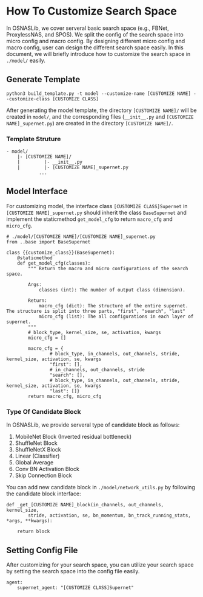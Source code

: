 # How To Customize Search Space
In OSNASLib, we cover serveral basic search space (e.g., FBNet, ProxylessNAS, and SPOS). We split the config of the search space into micro config and macro config. By designing different micro config and macro config, user can design the different search space easily. In this document, we will briefly introduce how to customize the search space in `./model/` easily.

## Generate Template
```
python3 build_template.py -t model --customize-name [CUSTOMIZE NAME] --customize-class [CUSTOMIZE CLASS]
```

After generating the model template, the directory `[CUSTOMIZE NAME]/` will be created in `model/`, and the corresponding files (`__init__.py` and `[CUSTOMIZE NAME]_supernet.py`) are created in the directory `[CUSTOMIZE NAME]/`.

### Template Struture
```
- model/
    |- [CUSTOMIZE NAME]/
    |         |- __init__.py
    |         |- [CUSTOMIZE NAME]_supernet.py
            ...
```


## Model Interface
For customizing model, the interface class `[CUSTOMIZE CLASS]Supernet` in `[CUSTOMIZE NAME]_supernet.py` should inherit the class `BaseSupernet` and implement the staticmethod `get_model_cfg` to return `macro_cfg` and `micro_cfg`.

```python3
# ./model/[CUSTOMIZE NAME]/[CUSTOMIZE NAME]_supernet.py
from ..base import BaseSupernet

class {{customize_class}}(BaseSupernet):
    @staticmethod
    def get_model_cfg(classes):
        """ Return the macro and micro configurations of the search space.

        Args:
            classes (int): The number of output class (dimension).
        
        Return:
            macro_cfg (dict): The structure of the entire supernet. The structure is split into three parts, "first", "search", "last"
            micro_cfg (list): The all configurations in each layer of supernet.
        """
        # block_type, kernel_size, se, activation, kwargs
        micro_cfg = []

        macro_cfg = {
                # block_type, in_channels, out_channels, stride, kernel_size, activation, se, kwargs
                "first": [],
                # in_channels, out_channels, stride
                "search": [],
                # block_type, in_channels, out_channels, stride, kernel_size, activation, se, kwargs
                "last": []}
        return macro_cfg, micro_cfg

```

### Type Of Candidate Block
In OSNASLib, we provide serveral type of candidate block as follows:
1. MobileNet Block (Inverted residual bottleneck)
2. ShuffleNet Block
3. ShuffleNetX Block
4. Linear (Classifier)
5. Global Average
6. Conv BN Activation Block
7. Skip Connection Block

You can add new candidate block in `./model/network_utils.py` by following the candidate block interface:
```
def _get_[CUSTOMIZE NAME]_block(in_channels, out_channels, kernel_size,
        stride, activation, se, bn_momentum, bn_track_running_stats, *args, **kwargs):

    return block
```



## Setting Config File
After customizing for your search space, you can utilize your search space by setting the search space into the config file easily.
```
agent:
    supernet_agent: "[CUSTOMIZE CLASS]Supernet"
```
